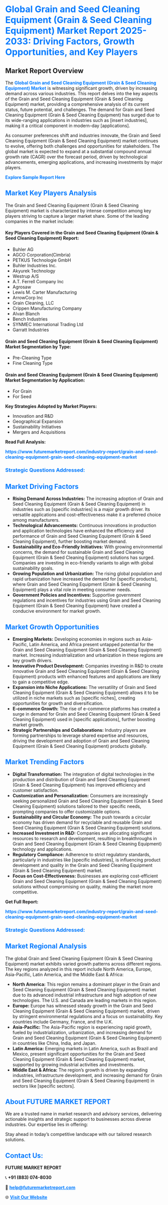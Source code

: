<h1 style="color: #007BFF;">Global Grain and Seed Cleaning Equipment (Grain & Seed Cleaning Equipment) Market Report 2025-2033: Driving Factors, Growth Opportunities, and Key Players</h1>

<section id="overview">
<h2>Market Report Overview</h2>
<p>The <a href="https://www.futuremarketreport.com/industry-report/grain-and-seed-cleaning-equipment-grain-seed-cleaning-equipment-market" style="color: #007BFF; text-decoration: none;"><strong>Global Grain and Seed Cleaning Equipment (Grain & Seed Cleaning Equipment) Market</strong></a> is witnessing significant growth, driven by increasing demand across various industries. This report delves into the key aspects of the Grain and Seed Cleaning Equipment (Grain & Seed Cleaning Equipment) market, providing a comprehensive analysis of its current status, future potential, and challenges. The demand for Grain and Seed Cleaning Equipment (Grain & Seed Cleaning Equipment) has surged due to its wide-ranging applications in industries such as [insert industries], making it a critical component in modern-day [applications].</p>
<p>As consumer preferences shift and industries innovate, the Grain and Seed Cleaning Equipment (Grain & Seed Cleaning Equipment) market continues to evolve, offering both challenges and opportunities for stakeholders. The global market is expected to expand at a substantial compound annual growth rate (CAGR) over the forecast period, driven by technological advancements, emerging applications, and increasing investments by major players.</p>
</section>

<section id="overview">
<p><a href="https://www.futuremarketreport.com/request-sample/reportId=104081" style="color: #007BFF; text-decoration: none;"><strong>Explore Sample Report Here</strong></a></p>
</section>

<section id="key-players">
<h2 style="color: #007BFF;">Market Key Players Analysis</h2>
<p>The Grain and Seed Cleaning Equipment (Grain & Seed Cleaning Equipment) market is characterized by intense competition among key players striving to capture a larger market share. Some of the leading companies in the market include:</p>
<h4>Key Players Covered in the Grain and Seed Cleaning Equipment (Grain & Seed Cleaning Equipment) Report:</h4>
<ul><li>Buhler AG</li><li>AGCO Corporation(Cimbria)</li><li>PETKUS Technologie GmbH</li><li>Buhler Industries Inc.</li><li>Akyurek Technology</li><li>Westrup A/S</li><li>A.T. Ferrell Company Inc</li><li>Agrosaw</li><li>Lewis M. Carter Manufacturing</li><li>ArrowCorp Inc</li><li>Grain Cleaning, LLC</li><li>Crippen Manufacturing Company</li><li>Alvan Blanch</li><li>Bench Industries</li><li>SYNMEC International Trading Ltd</li><li>Garratt Industries</li></ul>
<h4>Grain and Seed Cleaning Equipment (Grain & Seed Cleaning Equipment) Market Segmentation by Type:</h4>
<ul><li>Pre-Cleaning Type</li><li>Fine Cleaning Type</li></ul>

<h4>Grain and Seed Cleaning Equipment (Grain & Seed Cleaning Equipment) Market Segmentation by Application:</h4>
<ul><li>For Grain</li><li>For Seed</li></ul>
<p><strong>Key Strategies Adopted by Market Players:</strong></p>
<ul>
<li>Innovation and R&D</li>
<li>Geographical Expansion</li>
<li>Sustainability Initiatives</li>
<li>Mergers and Acquisitions</li>
</ul>
</section>

<section>
<p><strong>Read Full Analysis: </strong></p><a href="https://www.futuremarketreport.com/industry-report/grain-and-seed-cleaning-equipment-grain-seed-cleaning-equipment-market" style="color: #007BFF; text-decoration: none;"><strong>https://www.futuremarketreport.com/industry-report/grain-and-seed-cleaning-equipment-grain-seed-cleaning-equipment-market</strong></a>
<h3 style="color: #007BFF;">Strategic Questions Addressed:</h3>
</section>

<section id="driving-factors">
<h2 style="color: #007BFF;">Market Driving Factors</h2>
<ul>
<li><strong>Rising Demand Across Industries:</strong> The increasing adoption of Grain and Seed Cleaning Equipment (Grain & Seed Cleaning Equipment) in industries such as [specific industries] is a major growth driver. Its versatile applications and cost-effectiveness make it a preferred choice among manufacturers.</li>
<li><strong>Technological Advancements:</strong> Continuous innovations in production and application technologies have enhanced the efficiency and performance of Grain and Seed Cleaning Equipment (Grain & Seed Cleaning Equipment), further boosting market demand.</li>
<li><strong>Sustainability and Eco-Friendly Initiatives:</strong> With growing environmental concerns, the demand for sustainable Grain and Seed Cleaning Equipment (Grain & Seed Cleaning Equipment) solutions has surged. Companies are investing in eco-friendly variants to align with global sustainability goals.</li>
<li><strong>Growing Population and Urbanization:</strong> The rising global population and rapid urbanization have increased the demand for [specific products], where Grain and Seed Cleaning Equipment (Grain & Seed Cleaning Equipment) plays a vital role in meeting consumer needs.</li>
<li><strong>Government Policies and Incentives:</strong> Supportive government regulations and incentives for industries using Grain and Seed Cleaning Equipment (Grain & Seed Cleaning Equipment) have created a conducive environment for market growth.</li>
</ul>
</section>

<section id="growth-opportunities">
<h2 style="color: #007BFF;">Market Growth Opportunities</h2>
<ul>
<li><strong>Emerging Markets:</strong> Developing economies in regions such as Asia-Pacific, Latin America, and Africa present untapped potential for the Grain and Seed Cleaning Equipment (Grain & Seed Cleaning Equipment) market. Increasing industrialization and urbanization in these regions are key growth drivers.</li>
<li><strong>Innovative Product Development:</strong> Companies investing in R&D to create innovative Grain and Seed Cleaning Equipment (Grain & Seed Cleaning Equipment) products with enhanced features and applications are likely to gain a competitive edge.</li>
<li><strong>Expansion into Niche Applications:</strong> The versatility of Grain and Seed Cleaning Equipment (Grain & Seed Cleaning Equipment) allows it to be utilized in niche markets such as [specific niches], creating opportunities for growth and diversification.</li>
<li><strong>E-commerce Growth:</strong> The rise of e-commerce platforms has created a surge in demand for Grain and Seed Cleaning Equipment (Grain & Seed Cleaning Equipment) used in [specific applications], further boosting market growth.</li>
<li><strong>Strategic Partnerships and Collaborations:</strong> Industry players are forming partnerships to leverage shared expertise and resources, driving the development and adoption of Grain and Seed Cleaning Equipment (Grain & Seed Cleaning Equipment) products globally.</li>
</ul>
</section>

<section id="trending-factors">
<h2 style="color: #007BFF;">Market Trending Factors</h2>
<ul>
<li><strong>Digital Transformation:</strong> The integration of digital technologies in the production and distribution of Grain and Seed Cleaning Equipment (Grain & Seed Cleaning Equipment) has improved efficiency and customer satisfaction.</li>
<li><strong>Customization and Personalization:</strong> Consumers are increasingly seeking personalized Grain and Seed Cleaning Equipment (Grain & Seed Cleaning Equipment) solutions tailored to their specific needs, prompting companies to offer customizable options.</li>
<li><strong>Sustainability and Circular Economy:</strong> The push towards a circular economy has driven demand for recyclable and reusable Grain and Seed Cleaning Equipment (Grain & Seed Cleaning Equipment) solutions.</li>
<li><strong>Increased Investment in R&D:</strong> Companies are allocating significant resources to research and development, resulting in breakthroughs in Grain and Seed Cleaning Equipment (Grain & Seed Cleaning Equipment) technology and applications.</li>
<li><strong>Regulatory Compliance:</strong> Adherence to strict regulatory standards, particularly in industries like [specific industries], is influencing product development and quality in the Grain and Seed Cleaning Equipment (Grain & Seed Cleaning Equipment) market.</li>
<li><strong>Focus on Cost-Effectiveness:</strong> Businesses are exploring cost-efficient Grain and Seed Cleaning Equipment (Grain & Seed Cleaning Equipment) solutions without compromising on quality, making the market more competitive.</li>
</ul>
</section>

<section>
<p><strong>Get Full Report: </strong></p><a href="https://www.futuremarketreport.com/industry-report/grain-and-seed-cleaning-equipment-grain-seed-cleaning-equipment-market" style="color: #007BFF; text-decoration: none;"><strong>https://www.futuremarketreport.com/industry-report/grain-and-seed-cleaning-equipment-grain-seed-cleaning-equipment-market</strong></a>
<h3 style="color: #007BFF;">Strategic Questions Addressed:</h3>
</section>


<section id="regional-analysis">
<h2 style="color: #007BFF;">Market Regional Analysis</h2>
<p>The global Grain and Seed Cleaning Equipment (Grain & Seed Cleaning Equipment) market exhibits varied growth patterns across different regions. The key regions analyzed in this report include North America, Europe, Asia-Pacific, Latin America, and the Middle East & Africa:</p>
<ul>
<li><strong>North America:</strong> This region remains a dominant player in the Grain and Seed Cleaning Equipment (Grain & Seed Cleaning Equipment) market due to its advanced industrial infrastructure and high adoption of new technologies. The U.S. and Canada are leading markets in this region.</li>
<li><strong>Europe:</strong> Europe has witnessed steady growth in the Grain and Seed Cleaning Equipment (Grain & Seed Cleaning Equipment) market, driven by stringent environmental regulations and a focus on sustainability. Key countries include Germany, France, and the U.K.</li>
<li><strong>Asia-Pacific:</strong> The Asia-Pacific region is experiencing rapid growth, fueled by industrialization, urbanization, and increasing demand for Grain and Seed Cleaning Equipment (Grain & Seed Cleaning Equipment) in countries like China, India, and Japan.</li>
<li><strong>Latin America:</strong> Emerging markets in Latin America, such as Brazil and Mexico, present significant opportunities for the Grain and Seed Cleaning Equipment (Grain & Seed Cleaning Equipment) market, supported by growing industrial activities and investments.</li>
<li><strong>Middle East & Africa:</strong> The region’s growth is driven by expanding industries, infrastructure development, and increasing demand for Grain and Seed Cleaning Equipment (Grain & Seed Cleaning Equipment) in sectors like [specific sectors].</li>
</ul>
</section>

<footer>
<h2 style="color: #007BFF;">About FUTURE MARKET REPORT</h2>
<p>We are a trusted name in market research and advisory services, delivering actionable insights and strategic support to businesses across diverse industries. Our expertise lies in offering:</p>

<p>Stay ahead in today’s competitive landscape with our tailored research solutions.</p>

<h2 style="color: #007BFF;">Contact Us:</h2>
<p><strong>FUTURE MARKET REPORT</strong></p>
<p>📞 <strong>+91 (883) 074-8030</strong></p>
<p>📧 <strong><a href="mailto:help@futuremarketreport.com" style="color: #007BFF;">help@futuremarketreport.com</a></strong></p>
<p>🌐 <strong><a href="https://www.futuremarketreport.com/" style="color: #007BFF;">Visit Our Website</a></strong></p>
</footer>